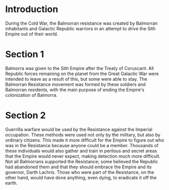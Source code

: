 # Introduction
During the Cold War, the Balmorran resistance was created by Balmorran inhabitants and Galactic Republic warriors in an attempt to drive the Sith Empire out of their world.

# Section 1
Balmorra was given to the Sith Empire after the Treaty of Coruscant.
All Republic forces remaining on the planet from the Great Galactic War were intended to leave as a result of this, but some were able to stay.
The Balmorran Resistance movement was formed by these soldiers and Balmorran residents, with the main purpose of ending the Empire's colonization of Balmorra.



# Section 2
Guerrilla warfare would be used by the Resistance against the Imperial occupation.
These methods were used not only by the military, but also by ordinary citizens.
This made it more difficult for the Empire to figure out who was in the Resistance because anyone could be a member.
Thousands of these individuals would also gather and train in perilous and secret areas that the Empire would never expect, making detection much more difficult.
Not all Balmorrans supported the Resistance; some believed the Republic had abandoned them and that they should embrace the Empire and its governor, Darth Lachris.
Those who were part of the Resistance, on the other hand, would have done anything, even dying, to eradicate it off the earth.